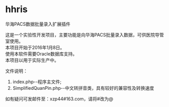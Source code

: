 # hhris
华海PACS数据批量录入扩展插件

这是一个实验性开发项目，主要功能是向华海PACS批量录入数据，可供医院导管室使用。<br/>
本项目开始于2016年1月8日。<br/>
使用本软件需要Oracle数据库支持。<br/>
本项目以用于实际生产中。<br/>

文件说明：<br/>
1. index.php--程序主文件;<br/>
2. SimplifiedQuanPin.php--中文转拼音类，具有较好的兼容性及转换速度<br/>

如有疑问可发邮件至：xzp44#163.com，请将#改为@<br/>
